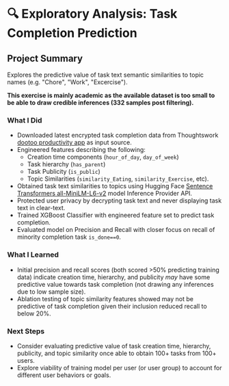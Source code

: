 # 🔍 Exploratory Analysis: Task Completion Prediction

## Project Summary

Explores the predictive value of task text semantic similarities to topic names (e.g. "Chore", "Work", "Excercise").  

**This exercise is mainly academic as the available dataset is too small to be able to draw credible inferences (332 samples post filtering).**

### What I Did

* Downloaded latest encrypted task completion data from Thoughtswork [dootoo productivity app](https://dootoo.app) as input source.
* Engineered features describing the following:
    * Creation time components (`hour_of_day`, `day_of_week`)
    * Task hierarchy (`has_parent`)
    * Task Publicity (`is_public`)
    * Topic Similarities (`similarity_Eating`, `similarity_Exercise`, etc).
* Obtained task text similarities to topics using Hugging Face [Sentence Transformers all-MiniLM-L6-v2](https://huggingface.co/sentence-transformers/all-MiniLM-L6-v2) model Inference Provider API.
* Protected user privacy by decrypting task text and never displaying task text in clear-text.
* Trained XGBoost Classifier with engineered feature set to predict task completion.
* Evaluated model on Precision and Recall with closer focus on recall of minority completion task `is_done==0`.

### What I Learned

* Initial precision and recall scores (both scored >50% predicting training data) indicate creation time, hierarchy, and publicity *may* have some predictive value towards task completion (not drawing any inferences due to low sample size).
* Ablation testing of topic similarity features showed may not be predictive of task completion given their inclusion reduced recall to below 20%.

### Next Steps

* Consider evaluating predictive value of task creation time, hierarchy, publicity, and topic similarity once able to obtain 100+ tasks from 100+ users.
* Explore viability of training model per user (or user group) to account for different user behaviors or goals.